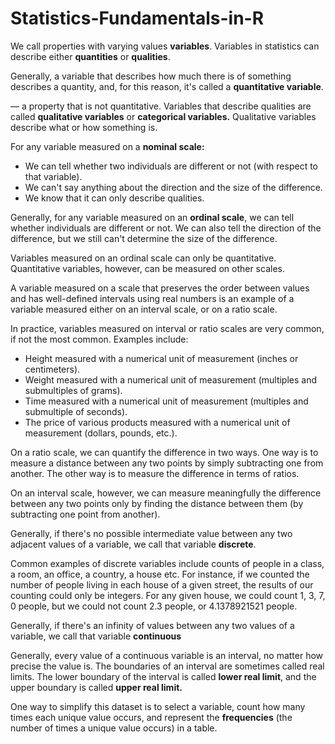 # Statistics-Fundamentals-in-R


We call properties with varying values **variables**. 
Variables in statistics can describe either **quantities** or **qualities**.


Generally, a variable that describes how much there is of something describes a quantity, and, for this reason, it's called a **quantitative variable**.

— a property that is not quantitative. Variables that describe qualities are called **qualitative variables** or **categorical variables.**
 Qualitative variables describe what or how something is.

For any variable measured on a **nominal scale:**

- We can tell whether two individuals are different or not (with respect to that variable).
- We can't say anything about the direction and the size of the difference.
- We know that it can only describe qualities.

Generally, for any variable measured on an **ordinal scale**, we can tell whether individuals are different or not. 
We can also tell the direction of the difference, but we still can't determine the size of the difference.

Variables measured on an ordinal scale can only be quantitative.
 Quantitative variables, however, can be measured on other scales. 

A variable measured on a scale that preserves the order between values and has well-defined intervals using real numbers is an example of a variable measured either on an interval scale, or on a ratio scale.

In practice, variables measured on interval or ratio scales are very common, if not the most common. Examples include:

- Height measured with a numerical unit of measurement (inches or centimeters).
- Weight measured with a numerical unit of measurement (multiples and submultiples of grams).
- Time measured with a numerical unit of measurement (multiples and submultiple of seconds).
- The price of various products measured with a numerical unit of measurement (dollars, pounds, etc.).


On a ratio scale, we can quantify the difference in two ways. One way is to measure a distance between any two points by simply subtracting one from another.
 The other way is to measure the difference in terms of ratios.

On an interval scale, however, 
we can measure meaningfully the difference between any 
two points only by finding the distance between them 
(by subtracting one point from another).

Generally, if there's no possible intermediate value between any two adjacent 
values of a variable, we call that variable **discrete**.


Common examples of discrete variables include counts of people in a class,
 a room, an office, a country, a house etc. For instance, if we counted the number of
 people living in each house of a given street, the results of our counting could only be integers. 
For any given house, we could count 1, 3, 7, 0 people, but we could not count 2.3 people, or 4.1378921521 people.


Generally, if there's an infinity of values between any two values of a variable, 
we call that variable **continuous**


Generally, every value of a continuous variable is an interval, no matter how precise the value is. The boundaries of an interval are sometimes called real limits.
 The lower boundary of the interval is called **lower real limit**, and the upper boundary is called **upper real limit.**


One way to simplify this dataset is to select a variable,
 count how many times each unique value occurs, and represent
 the **frequencies** (the number of times a unique value occurs) in a table. 






